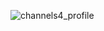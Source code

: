 ![channels4_profile](https://github.com/1serrr1/z/assets/157589121/2ff73fda-58ef-4d8c-b547-8696c4606f78)
